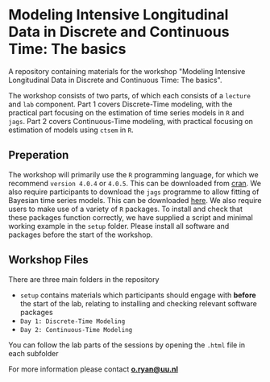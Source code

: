 # Modeling Intensive Longitudinal Data in Discrete and Continuous Time: The basics
A repository containing materials for the workshop "Modeling Intensive Longitudinal Data in Discrete and Continuous Time: The basics". 

The workshop consists of two parts, of which each consists of a `lecture` and `lab` component. Part 1 covers Discrete-Time modeling, with the practical part focusing on the estimation of time series models in `R` and `jags`. 
Part 2 covers Continuous-Time modeling, with practical focusing on estimation of models using `ctsem` in `R`.

## Preperation
The workshop will primarily use the `R` programming language, for which we recommend `version 4.0.4` or `4.0.5`. This can be downloaded from [cran](https://cran.r-project.org/bin/windows/base/old/). We also require participants to download the `jags` programme to allow fitting of Bayesian time series models. This can be downloaded [here](https://sourceforge.net/projects/mcmc-jags/files/). We also require users to make use of a variety of `R` packages. To install and check that these packages function correctly, we have supplied a script and minimal working example in the `setup` folder. Please install all software and packages before the start of the workshop.


## Workshop Files

There are three main folders in the repository
- `setup` contains materials which participants should engage with **before** the start of the lab, relating to installing and checking relevant software packages
- `Day 1: Discrete-Time Modeling` 
- `Day 2: Continuous-Time Modeling`

You can follow the lab parts of the sessions by opening the `.html` file in each subfolder 

For more information please contact **o.ryan@uu.nl**
